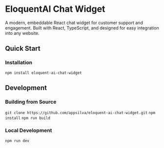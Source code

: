 # EloquentAI Chat Widget

A modern, embeddable React chat widget for customer support and engagement. Built with React, TypeScript, and designed for easy integration into any website.

## Quick Start

### Installation

`npm install eloquent-ai-chat-widget`

## Development

### Building from Source

`git clone https://github.com/appsilva/eloquent-ai-chat-widget.git`
`npm install`
`npm run build`

### Local Development

`npm run dev`
